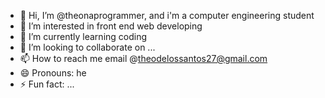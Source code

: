 - 👋 Hi, I’m @theonaprogrammer, and i'm a computer engineering student 
- 👀 I’m interested in front end web developing
- 🌱 I’m currently learning coding
- 💞️ I’m looking to collaborate on ...
- 📫 How to reach me email @theodelossantos27@gmail.com
- 😄 Pronouns: he
- ⚡ Fun fact: ...

<!---
theonaprogrammer/theonaprogrammer is a ✨ special ✨ repository because its `README.md` (this file) appears on your GitHub profile.
You can click the Preview link to take a look at your changes.
--->
